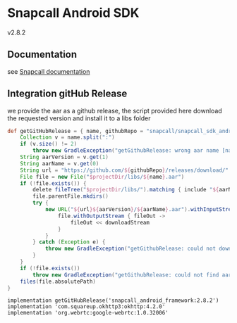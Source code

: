 # Snapcall Android SDK

v2.8.2

## Documentation

see [Snapcall documentation](https://doc.snapcall.io/#android)

## Integration gitHub Release

we provide the aar as a github release, the script provided here download the requested version and install it to a libs folder
```gradle
def getGitHubRelease = { name, githubRepo = "snapcall/snapcall_sdk_android" ->
    Collection v = name.split(":")
    if (v.size() != 2)
        throw new GradleException("getGithubRelease: wrong aar name [name:release]")
    String aarVersion = v.get(1)
    String aarName = v.get(0)
    String url = "https://github.com/${githubRepo}/releases/download/"
    File file = new File("$projectDir/libs/${name}.aar")
    if (!file.exists()) {
        delete fileTree("$projectDir/libs/").matching { include "${aarName}*.aar" }
        file.parentFile.mkdirs()
        try {
            new URL("${url}${aarVersion}/${aarName}.aar").withInputStream { downloadStream ->
                file.withOutputStream { fileOut ->
                    fileOut << downloadStream
                }
            }
        } catch (Exception e) {
            throw new GradleException("getGithubRelease: could not download aar file")
        }
    }
    if (!file.exists())
        throw new GradleException("getGithubRelease: could not find aar file")
    files(file.absolutePath)
}

```

```
implementation getGitHubRelease('snapcall_android_framework:2.8.2')
implementation 'com.squareup.okhttp3:okhttp:4.2.0'
implementation 'org.webrtc:google-webrtc:1.0.32006'
``` 
